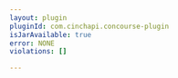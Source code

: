 ```yaml
---
layout: plugin
pluginId: com.cinchapi.concourse-plugin
isJarAvailable: true
error: NONE
violations: []

---
```

